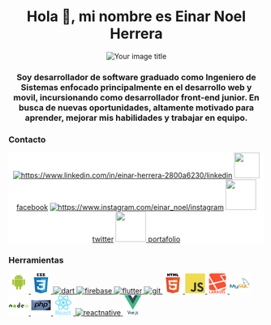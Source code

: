 <h1 align="center">Hola 👋, mi nombre es Einar Noel Herrera</h1>
<p align='center'><img src="https://lh3.googleusercontent.com/kxWEg3l1lDkGk0zAtpP9q7zxaf0nQcXQtttEaSnI1b54pO196eCAs_b9OZN5EwdKBDSBHNtJSYZdZB-IwdY4d9XVw3NsIDtb88LkNDNj5TU3caFrjvw9Tvmn1-htq8e_tXNzg3i_AP1oB4AL5LQfXA_zRC5g9wb09NeZAfAk-1Jgvez9sDYoreSZWiKamquzCibWDV3fZ7EEQy19B9YFUFeq5HCSvH1EtL4IZO5Kpm6kPtIz_h5fSYJfGz39S_O1Gk1wQ4M8fHp3UjttBxaPdP-bkObJ_BWQLK1GZUFbqYCaYx0vg8MnQzQd-95hOOjx1hheyRf1N5L1YLa5VDwhuiMU0qgMfqTc1jtAh63fPB0O7y5iNLeXLyLQYcRRT2i-mKCptdVTOpZZL1gFHWtSeGE1Kkp2Yr8uczHeB_zrr2SlHOece1waioimnPBTcMrA0IDPEqt6hpi7dXa3Bcph269ZwWwj9swnK4M5hGJqLdWNQe8kyt4rneZVaFmD6G3wS7pYTvieOU8bmBtI_BCRJgn-T8XGz2Sd01ZpFaEhOr_3Fe28au5_bzs7cqT9aQgpLwpK1DNcnr2sXYeTXjIXMiUlalEyltoFhziGucN66DVCyPgowIv2o9-rkbZMiTY4JhyuJc043_ieDQoBlqdV3rOQhUjKkviQqYhc9mQ_WTcvyD0WzCAsAeVXO1gsUb_ElG5QZJtPrHuHf32czW5gtdOZEali0muVp83u35Gc9lFrrKXW0WuLy0DDnJrR9A=s640-no?authuser=0" alt="Your image title" width="250"/></p>

<h3 align="center">Soy desarrollador de software graduado como Ingeniero de Sistemas enfocado principalmente en el desarrollo web y movil, incursionando como desarrollador front-end junior. En busca de nuevas oportunidades, altamente motivado para aprender, mejorar mis habilidades y trabajar en equipo.</h3>

<h3 align="left">Contacto</h3>
<p align="center" style='background:white'>
<a href="https://linkedin.com/in/https://www.linkedin.com/in/einar-herrera-2800a6230/" target="blank"><img  src="https://lh3.googleusercontent.com/pw/AM-JKLU8bDwy3Oks4zVZ7Jv90adI-osRhZsw9C-UnAZmj-ThjUqiRmK3AVAy4KRP7DxI5dFjcm5nFfpHiOa5r5H0_FhpAMvb11GrRdREjDEclDJ94fo5tR5BG53fV0LjzHvkXDHEoho9mckiAbyRHTi3PrAb=s640-no?authuser=0" alt="https://www.linkedin.com/in/einar-herrera-2800a6230/" height="60" width="60" />linkedin</a>
<a href="https://fb.com/https://www.facebook.com/profile.php?id=100079000389792" target="blank"><img src="https://lh3.googleusercontent.com/pw/AM-JKLWIrS9vGu91yqytbV9WRmeYBijFAbagwI9ekRI3DBcGQXp6O-39gs4TBYAbeY4ZT8mGmLfFbpVMrwFZPy0WnDdgo-Xfg_vwJzOL9fDJCSByNojr1QwSFdTAuiCEBcTLdkWAw2AEKl0aE0E9bBJr_kL8=s640-no?authuser=0" height="50" width="50" />facebook</a>
<a href="https://instagram.com/https://www.instagram.com/einar_noel/" target="blank"><img  src="https://lh3.googleusercontent.com/pw/AM-JKLXr9wu0CNnQ0engvSxGuoxSBgQdhMjUBvfVdr4xkvha3Y5iwANkH2K_JJeFYjoypOcpNBrn7MV5fs5pSfPsZWJH64wphZlkTDpfFcNutR11koyxLG46-qVnx3iWZ4rkQZ5i41u1M1YIFiSLW_LzLpPD=s640-no?authuser=0" alt="https://www.instagram.com/einar_noel/" height="60" width="60" />instagram</a>
<a href="https://twitter.com/noedev001" target="blank"><img  src="https://lh3.googleusercontent.com/pw/AM-JKLWLZ7NlQs98DcZ_wDoSnqhRyP7Jsde6NT-qSQVlRWpo4qpd8N0WcVCrNfV_YcGAfj-3NQGgoHoexPdX3HY_C9MK_TcdxyR9Ktm6yMISvPYvFxSfIJmcPej5ACMLPLwMANtmhi8hk26lco0t4-T_sjCm=s640-no?authuser=0"  height="60" width="60" />twitter</a>
<a href="https://noedev001.github.io" target="blank"><img  src="https://lh3.googleusercontent.com/XUbktQjttIafxfKiW1EDKzBZCLji18pdc8-T66BP48WUeIlApmzC2K9hycc_RnXSA6FWfQkSZIUMCJO5kObYqgqiuu0dqwQZqXfeJyEbQmNuHW-aM39uK8QbJGOv-1U9M8HKL_7u4aCog6geX2rMoau_W1J6nVNUtIi37tMUqseCV1WfOmvvMNJnhD_2rfiecqxiVX7dh7PK_8T5mrLpfybPrf2tKzstPDstJ59jmuuzH1qHF3hSwQ-hPVMBcKBRU71paPmcUwoAk2XlGOUu_g6LWLQLU9UnD2hJKri9pxLCpxdLlJk-qegHjiYNzLs9jGHDhW6mqVbTIx_UdJEeY1cMNh3y2shl6t8MreGePxOriIiqQADGufiV1t2KEcTvSINlDvRp_BzpxxlafmROgRDbFkoduf0LewOXRwMam8j9tYYF3HrT2xhpKc39ceGIHEXXOskaHZ0L-VtlA6O_AKS2w6LuQIcDu4QUn0g-gmR-j08Tq0wI3QnrmvFC2rtU0lfvpuqOycqjMGWiXdo2DZkNOGJZcAWIpHyyxGOxayKBM-PpOO_IyYDVNy-imMVQ8nRl-6L_NeZQZgn5jvgrHBLcKHBpb8hNQADyw-x9NlR-AAwPwhPqMr8aOvl4T2ARmxBcEwwiIyHozPjWgblI36MlLduXPMs20bkCoR07Hs2lQl1bdQBKxs2Bch5voB7UZKSMiPareoc2x_v59UsmtezBx2YbQQZAACDGtdhAA4Wrm9tQ3h9N5F90YdyF2w=s640-no?authuser=0" height="60" width="60" /> portafolio</a> 
</p>
<h3 align="left">Herramientas</h3>
<p align="left"> <a href="https://developer.android.com" target="_blank" rel="noreferrer"> <img src="https://raw.githubusercontent.com/devicons/devicon/master/icons/android/android-original-wordmark.svg" alt="android" width="40" height="40"/> </a> <a href="https://www.w3schools.com/css/" target="_blank" rel="noreferrer"> <img src="https://raw.githubusercontent.com/devicons/devicon/master/icons/css3/css3-original-wordmark.svg" alt="css3" width="40" height="40"/> </a> <a href="https://dart.dev" target="_blank" rel="noreferrer"> <img src="https://www.vectorlogo.zone/logos/dartlang/dartlang-icon.svg" alt="dart" width="40" height="40"/> </a> <a href="https://firebase.google.com/" target="_blank" rel="noreferrer"> <img src="https://www.vectorlogo.zone/logos/firebase/firebase-icon.svg" alt="firebase" width="40" height="40"/> </a> <a href="https://flutter.dev" target="_blank" rel="noreferrer"> <img src="https://www.vectorlogo.zone/logos/flutterio/flutterio-icon.svg" alt="flutter" width="40" height="40"/> </a> <a href="https://git-scm.com/" target="_blank" rel="noreferrer"> <img src="https://www.vectorlogo.zone/logos/git-scm/git-scm-icon.svg" alt="git" width="40" height="40"/> </a> <a href="https://www.w3.org/html/" target="_blank" rel="noreferrer"> <img src="https://raw.githubusercontent.com/devicons/devicon/master/icons/html5/html5-original-wordmark.svg" alt="html5" width="40" height="40"/> </a> <a href="https://developer.mozilla.org/en-US/docs/Web/JavaScript" target="_blank" rel="noreferrer"> <img src="https://raw.githubusercontent.com/devicons/devicon/master/icons/javascript/javascript-original.svg" alt="javascript" width="40" height="40"/> </a> <a href="https://laravel.com/" target="_blank" rel="noreferrer"> <img src="https://raw.githubusercontent.com/devicons/devicon/master/icons/laravel/laravel-plain-wordmark.svg" alt="laravel" width="40" height="40"/> </a> <a href="https://www.mysql.com/" target="_blank" rel="noreferrer"> <img src="https://raw.githubusercontent.com/devicons/devicon/master/icons/mysql/mysql-original-wordmark.svg" alt="mysql" width="40" height="40"/> </a> <a href="https://nodejs.org" target="_blank" rel="noreferrer"> <img src="https://raw.githubusercontent.com/devicons/devicon/master/icons/nodejs/nodejs-original-wordmark.svg" alt="nodejs" width="40" height="40"/> </a> <a href="https://www.php.net" target="_blank" rel="noreferrer"> <img src="https://raw.githubusercontent.com/devicons/devicon/master/icons/php/php-original.svg" alt="php" width="40" height="40"/> </a> <a href="https://reactjs.org/" target="_blank" rel="noreferrer"> <img src="https://raw.githubusercontent.com/devicons/devicon/master/icons/react/react-original-wordmark.svg" alt="react" width="40" height="40"/> </a> <a href="https://reactnative.dev/" target="_blank" rel="noreferrer"> <img src="https://reactnative.dev/img/header_logo.svg" alt="reactnative" width="40" height="40"/> </a> <a href="https://vuejs.org/" target="_blank" rel="noreferrer"> <img src="https://raw.githubusercontent.com/devicons/devicon/master/icons/vuejs/vuejs-original-wordmark.svg" alt="vuejs" width="40" height="40"/> </a> </p>
